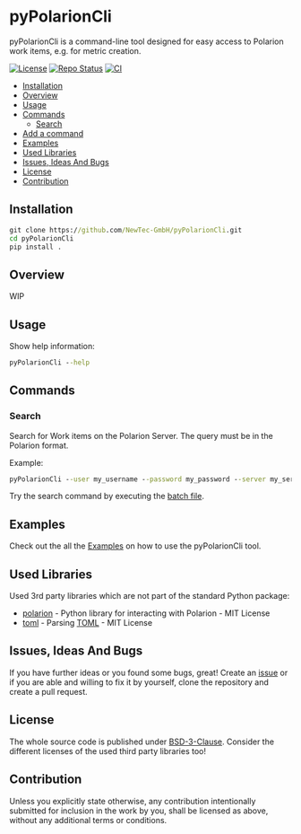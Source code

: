 # pyPolarionCli
pyPolarionCli is a command-line tool designed for easy access to Polarion work items, e.g. for metric creation.

[![License](https://img.shields.io/badge/license-bsd-3.svg)](https://choosealicense.com/licenses/bsd-3-clause/) [![Repo Status](https://www.repostatus.org/badges/latest/wip.svg)](https://www.repostatus.org/#wip) [![CI](https://github.com/NewTec-GmbH/pyPolarionCli/actions/workflows/ci.yml/badge.svg)](https://github.com/NewTec-GmbH/pyPolarionCli/actions/workflows/ci.yml)

* [Installation](#installation)
* [Overview](#overview)
* [Usage](#usage)
* [Commands](#commands)
  * [Search](#search)
* [Add a command](#add-a-command)
* [Examples](#examples)
* [Used Libraries](#used-libraries)
* [Issues, Ideas And Bugs](#issues-ideas-and-bugs)
* [License](#license)
* [Contribution](#contribution)


## Installation

```cmd
git clone https://github.com/NewTec-GmbH/pyPolarionCli.git
cd pyPolarionCli
pip install .
```

## Overview

WIP


## Usage

Show help information:

```cmd
pyPolarionCli --help
```

## Commands
### Search
Search for Work items on the Polarion Server.
The query must be in the Polarion format.

Example:

```cmd
pyPolarionCli --user my_username --password my_password --server my_server search --project my_project --query "my_query"

```

Try the search command by executing the [batch file](./examples/search/search.bat).


## Examples
Check out the all the [Examples](./examples) on how to use the pyPolarionCli tool.

## Used Libraries

Used 3rd party libraries which are not part of the standard Python package:

* [polarion](https://pypi.org/project/polarion/) - Python library for interacting with Polarion - MIT License
* [toml](https://github.com/uiri/toml) - Parsing [TOML](https://en.wikipedia.org/wiki/TOML) - MIT License


## Issues, Ideas And Bugs

If you have further ideas or you found some bugs, great! Create an [issue](https://github.com/NewTec-GmbH/pyPolarionCli/issues) or if you are able and willing to fix it by yourself, clone the repository and create a pull request.

## License

The whole source code is published under [BSD-3-Clause](https://github.com/NewTec-GmbH/pyPolarionCli/blob/main/LICENSE).
Consider the different licenses of the used third party libraries too!

## Contribution

Unless you explicitly state otherwise, any contribution intentionally submitted for inclusion in the work by you, shall be licensed as above, without any additional terms or conditions.